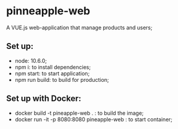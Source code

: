 # pinneapple-web
A VUE.js web-application that manage products and users;

## Set up:
 * node: 10.6.0;
 * npm i: to install dependencies;
 * npm start: to start application;
 * npm run build: to build for production;

## Set up with Docker:
 * docker build -t pineapple-web . : to build the image;
 * docker run -it -p 8080:8080 pineapple-web : to start container;
